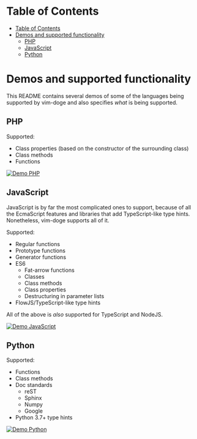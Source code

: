 # Table of Contents
- [Table of Contents](#table-of-contents)
- [Demos and supported functionality](#demos-and-supported-functionality)
  * [PHP](#php)
  * [JavaScript](#javascript)
  * [Python](#python)

# Demos and supported functionality

This README contains several demos of some of the languages being supported by
vim-doge and also specifies _what_ is being supported.

## PHP

Supported:
- Class properties (based on the constructor of the surrounding class)
- Class methods
- Functions

[![Demo PHP](https://asciinema.org/a/PXtgawXXnDOVbAm6Kk4cS2MmC.svg)](https://asciinema.org/a/PXtgawXXnDOVbAm6Kk4cS2MmC)

## JavaScript

JavaScript is by far the most complicated ones to support, because of all the
EcmaScript features and libraries that add TypeScript-like type hints.
Nonetheless, vim-doge supports all of it.

Supported:
- Regular functions
- Prototype functions
- Generator functions
- ES6
  - Fat-arrow functions
  - Classes
  - Class methods
  - Class properties
  - Destructuring in parameter lists
- FlowJS/TypeScript-like type hints

All of the above is _also_ supported for TypeScript and NodeJS.

[![Demo JavaScript](https://asciinema.org/a/KUvRSPGyFVI0dKsblEa41RG3x.svg)](https://asciinema.org/a/KUvRSPGyFVI0dKsblEa41RG3x)

## Python

Supported:
- Functions
- Class methods
- Doc standards
  - reST
  - Sphinx
  - Numpy
  - Google
- Python 3.7+ type hints

[![Demo Python](https://asciinema.org/a/QKwuUrZphWPD6eZ3mowumkA1O.svg)](https://asciinema.org/a/QKwuUrZphWPD6eZ3mowumkA1O)
